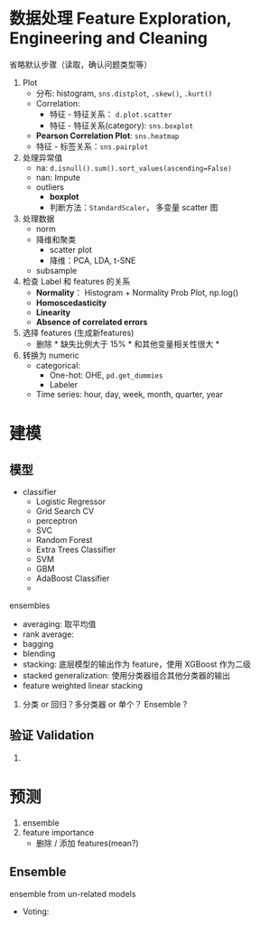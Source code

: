 

# 数据处理 Feature Exploration, Engineering and Cleaning
省略默认步骤（读取，确认问题类型等）
1. Plot
	* 分布: histogram, `sns.distplot`, `.skew()`, `.kurt()`
	* Correlation:
		* 特征 - 特征关系： `d.plot.scatter`
		* 特征 - 特征关系(category): `sns.boxplot`
	* **Pearson Correlation Plot**:   `sns.heatmap`
	* 特征 - 标签关系：`sns.pairplot`
2. 处理异常值
	* na: `d.isnull().sum().sort_values(ascending=False)`
	* nan: Impute
	* outliers
		* **boxplot**
		* 判断方法：`StandardScaler`， 多变量 scatter 图
3. 处理数据
	* norm
	* 降维和聚类 
		* scatter plot
		* 降维：PCA, LDA, t-SNE
	* subsample
1. 检查 Label 和 features 的关系
	* **Normality**： Histogram +  Normality Prob Plot, np.log()
	* **Homoscedasticity**
	* **Linearity**
	* **Absence of correlated errors**
2. 选择 features (生成新features)
	* 删除
             *  缺失比例大于 15%
             *  和其他变量相关性很大
             * 
3. 转换为 numeric
	* categorical:
		*  One-hot: OHE, `pd.get_dummies`
		*  Labeler
	* Time series: hour, day, week, month, quarter, year



# 建模

## 模型

* classifier
	* Logistic Regressor
	* Grid Search CV
	* perceptron
	* SVC
	* Random Forest
	* Extra Trees Classifier
	* SVM
	* GBM
	* AdaBoost Classifier
	* 



ensembles
* averaging: 取平均值
* rank average: 
* bagging
* blending
* stacking: 底层模型的输出作为 feature，使用 XGBoost 作为二级
* stacked generalization: 使用分类器组合其他分类器的输出
* feature weighted linear stacking

1. 分类 or 回归？多分类器 or 单个？ Ensemble ?


## 验证 Validation
1. 



# 预测

1. ensemble 
2. feature importance
	* 删除 / 添加 features(mean?)

## Ensemble
ensemble from un-related models
* Voting: 









